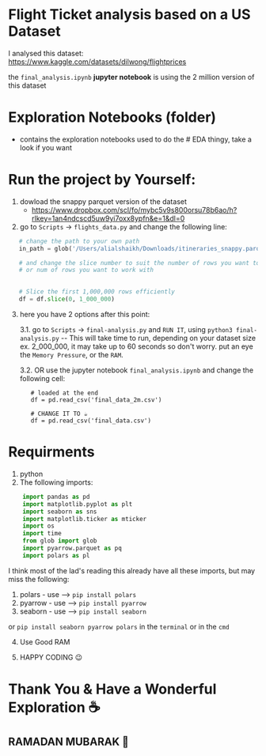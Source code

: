 # Flight Ticket analysis based on a US Dataset

I analysed this dataset: https://www.kaggle.com/datasets/dilwong/flightprices

the `final_analysis.ipynb` **jupyter notebook** is using the 2 million version of this dataset

# Exploration Notebooks (folder)
- contains the exploration notebooks used to do the # EDA thingy, take a look if you want

# Run the project by Yourself: 

1. dowload the snappy parquet version of the dataset
   - https://www.dropbox.com/scl/fo/mybc5v9s800orsu78b6ao/h?rlkey=1an4ndcscd5uw9yi7oxx8ypfn&e=1&dl=0
2.  go to `Scripts` -> `flights_data.py` and change the following line:
   ```python
      # change the path to your own path
      in_path = glob('/Users/alialshaikh/Downloads/itineraries_snappy.parquet')[0]

      # and change the slice number to suit the number of rows you want to process
      # or num of rows you want to work with

      
      # Slice the first 1,000,000 rows efficiently
      df = df.slice(0, 1_000_000)

   ```

3. here you have 2 options after this point:


   3.1. go to `Scripts` -> `final-analysis.py` and `RUN IT`, using `python3 final-analysis.py` -- This will take time to run, depending on your dataset size ex. 2_000_000, it may take up to 60 seconds so don't worry. put an eye the `Memory Pressure`, or the `RAM`.


   3.2. OR use the jupyter notebook `final_analysis.ipynb` and change the following cell:

      ```pyhton
         # loaded at the end
         df = pd.read_csv('final_data_2m.csv')

         # CHANGE IT TO ☕️
         df = pd.read_csv('final_data.csv')
      ```


# Requirments 
1. python
2. The following imports:
  ```python
      import pandas as pd
      import matplotlib.pyplot as plt
      import seaborn as sns
      import matplotlib.ticker as mticker
      import os
      import time
      from glob import glob
      import pyarrow.parquet as pq
      import polars as pl
   ```

I think most of the lad's reading this already have all these imports, but may miss the following: 
1. polars - use --> `pip install polars`
2. pyarrow - use --> `pip install pyarrow`
3. seaborn - use --> `pip install seaborn`

or `pip install seaborn pyarrow polars` in the `terminal` or in the `cmd`

4. Use Good RAM

5. HAPPY CODING 😉



# Thank You & Have a Wonderful Exploration ☕️
## RAMADAN MUBARAK 🌙
